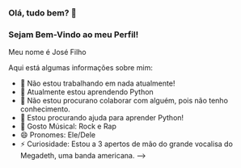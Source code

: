 ### Olá, tudo bem? 👋

### Sejam Bem-Vindo ao meu Perfil!

Meu nome é José Filho

Aqui está algumas informações sobre mim:

- 🔭 Não estou trabalhando em nada atualmente!
- 🌱 Atualmente estou aprendendo Python
- 👯 Não estou procurano colaborar com alguém, pois não tenho conhecimento.
- 🤔 Estou procurando ajuda para aprender Python!
- 🎵 Gosto Músical: Rock e Rap
- 😄 Pronomes: Ele/Dele
- ⚡ Curiosidade: Estou a 3 apertos de mão do grande vocalisa do Megadeth, uma banda americana.
-->
